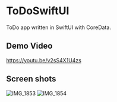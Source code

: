 # ToDoSwiftUI
ToDo app written in SwiftUI with CoreData.

## Demo Video
https://youtu.be/v2sS4X1U4zs

## Screen shots
![IMG_1853](https://github.com/Gagan5278/ToDoSwiftUI/assets/2304583/81c97b06-4ca4-4e92-9059-a80196e12b0d)
![IMG_1854](https://github.com/Gagan5278/ToDoSwiftUI/assets/2304583/7f961728-a081-404b-8c6c-7943adc1e6e2)
